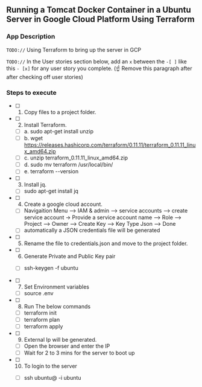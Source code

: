 ## Running a Tomcat Docker Container in a Ubuntu Server in Google Cloud Platform Using Terraform

### App Description
`TODO://` Using Terraform to bring up the server in GCP

`TODO://` In the User stories section below, add an `x` between the `-[ ]` like this `- [x]` for any user story you complete. (☝️ Remove this paragraph after after checking off user stories)

### Steps to execute
- [ ] 1. Copy files to a project folder.

- [ ] 2. Install Terraform.
   - [ ] a. sudo apt-get install unzip
   - [ ] b. wget https://releases.hashicorp.com/terraform/0.11.11/terraform_0.11.11_linux_amd64.zip
   - [ ] c. unzip terraform_0.11.11_linux_amd64.zip
   - [ ] d. sudo mv terraform /usr/local/bin/
   - [ ] e. terraform --version 

- [ ] 3. Install jq.
   - [ ] sudo apt-get install jq

- [ ] 4. Create a google cloud account.
   - [ ] Navigaition Menu --> IAM & admin --> service accounts --> create service account -> Provide a service account name --> Role --> Project --> Owner --> Create Key --> Key Type Json --> Done
   - [ ] automatically a JSON credentials file will be generated

- [ ] 5. Rename the file to credentials.json and move to the project folder.

- [ ] 6. Generate Private and Public Key pair

   - [ ] ssh-keygen -f ubuntu


- [ ] 7. Set Environment variables

   - [ ] source .env

- [ ] 8. Run The below commands

   - [ ] terraform init
   - [ ] terraform plan
   - [ ] terraform apply

- [ ] 9. External Ip will be generated.
	
   - [ ] Open the browser and enter the IP
   - [ ] Wait for 2 to 3 mins for the server to boot up

- [ ] 10. To login to the server

   - [ ] ssh ubuntu@<ip address> -i ubuntu

